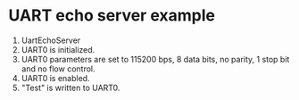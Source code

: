 # UART echo server example

1. UartEchoServer 
2. UART0 is initialized.
3. UART0 parameters are set to 115200 bps, 8 data bits, no parity, 1 stop bit and no flow control.
4. UART0 is enabled.
5. "Test" is written to UART0. 
